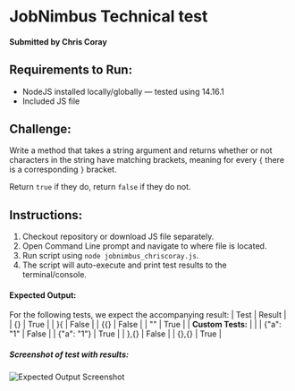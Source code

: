 # JobNimbus Technical test

#### Submitted by Chris Coray

## Requirements to Run:

- NodeJS installed locally/globally &mdash; tested using 14.16.1</li>
- Included JS file

## Challenge:

Write a method that takes a string argument and returns whether or not characters in the string have matching brackets, meaning for every `{` there is a corresponding `}` bracket.

Return `true` if they do, return `false` if they do not.

## Instructions:

1. Checkout repository or download JS file separately.
2. Open Command Line prompt and navigate to where file is located.
3. Run script using `node jobnimbus_chriscoray.js`.
4. The script will auto-execute and print test results to the terminal/console.

#### Expected Output:

For the following tests, we expect the accompanying result:
| Test | Result |
| {} | True |
| }{ | False |
| {{} | False |
| "" | True |
| **Custom Tests:** | |
| {"a": "1" | False |
| {"a": "1"} | True |
| },{} | False |
| {},{} | True |

##### Screenshot of test with results:

![Expected Output Screenshot](https://github.com/ChrisLCoray/job-nimbus-test/blob/main/test_image.png)
